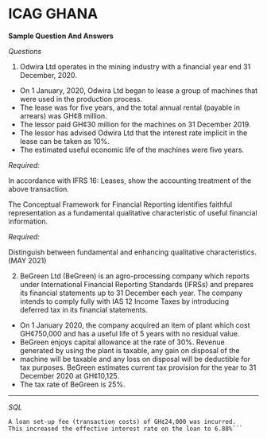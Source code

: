 # ICAG GHANA
**Sample Question And Answers**

*Questions*
1. Odwira Ltd operates in the mining industry with a financial year end 31 December, 2020.
  *  On 1 January, 2020, Odwira Ltd began to lease a group of machines that were used in the production process.
  * The lease was for five years, and the total annual rental (payable in arrears) was GH¢8 million.
  * The lessor paid GH¢30 million for the machines on 31 December 2019.
  * The lessor has advised Odwira Ltd that the interest rate implicit in the lease can be taken as 10%.
  * The estimated useful economic life of the machines were five years.

*Required:*

In accordance with IFRS 16: Leases, show the accounting treatment of the above transaction.

The Conceptual Framework for Financial Reporting identifies faithful representation as a fundamental qualitative characteristic of useful financial information.

*Required:*

Distinguish between fundamental and enhancing qualitative characteristics.		(MAY 2021)

2. BeGreen Ltd (BeGreen) is an agro-processing company which reports under International Financial Reporting Standards (IFRSs) and prepares its financial statements up to 31 December each year. The company intends to comply fully with IAS 12 Income Taxes by introducing deferred tax in its financial statements. 

- On 1 January 2020, the company acquired an item of plant which cost GH¢750,000 and has a useful life of 5 years with no residual value. 
- BeGreen enjoys capital allowance at the rate of 30%. Revenue generated by using the plant is taxable, any gain on disposal of the
- machine will be taxable and any loss on disposal will be deductible for tax purposes. BeGreen estimates current tax provision for the year to 31 December 2020 at GH¢10,125.
- The tax rate of BeGreen is 25%.

***

*SQL*

```In addition, a three-year fixed rate GH¢2.4 million loan was borrowed on 1 January 2022 at 6.5%. 
A loan set-up fee (transaction costs) of GH¢24,000 was incurred. 
This increased the effective interest rate on the loan to 6.88%```

